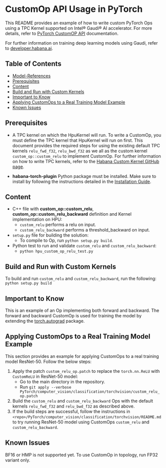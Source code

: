 # CustomOp API Usage in PyTorch

This README provides an example of how to write custom PyTorch Ops using a TPC Kernel supported on Intel® Gaudi® AI accelerator. For more details, refer to [PyTorch CustomOP API](https://docs.habana.ai/en/latest/PyTorch/PyTorch_CustomOp_API/page_index.html) documentation. 

For further information on training deep learning models using Gaudi, refer to [developer.habana.ai](https://developer.habana.ai/resources/).

## Table of Contents

* [Model-References](../../../../README.md)
* [Prerequisites](#prerequisites)
* [Content](#content)
* [Build and Run with Custom Kernels](#build-and-run-with-custom-kernels)
* [Important to Know](#important-to-know)
* [Applying CustomOps to a Real Training Model Example](#applying-customops-to-a-real-training-model-example)
* [Known Issues](#known-issues)


## Prerequisites

- A TPC kernel on which the HpuKernel will run. To write a CustomOp, you must define the TPC kernel that HpuKernel will run on first. This document provides the required steps for using the existing default TPC kernels `relu_fwd_f32`, `relu_bwd_f32` as we all as the custom kernel `custom_op::custom_relu` to implement CustomOp. For further information on how to write TPC kernels, refer to the [Habana Custom Kernel GitHub page](https://github.com/HabanaAI/Habana_Custom_Kernel).

- **habana-torch-plugin** Python package must be installed. Make sure to install by following the instructions detailed in the [Installation Guide](https://docs.habana.ai/en/latest/Installation_Guide/index.html).

## Content

- C++ file with **custom_op::custom_relu**, **custom_op::custom_relu_backward** definition and Kernel implementation on HPU:
    - `custom_relu` performs a relu on input.
    - `custom_relu_backward` performs a threshold_backward on input.
- `setup.py` file for building the solution:
    - To compile to Op, run ```python setup.py build```.
- Python test to run and validate `custom_relu` and `custom_relu_backward`:
    - ```python hpu_custom_op_relu_test.py```

## Build and Run with Custom Kernels 

To build and run `custom_relu` and `custom_relu_backward`, run the following: 
```python setup.py build```

## Important to Know

This is an example of an Op implementing both forward and backward.
The forward and backward CustomOp is used for training the model by extending the [torch.autograd](https://pytorch.org/docs/stable/notes/extending.html) package.


## Applying CustomOps to a Real Training Model Example

This section provides an example for applying CustomOps to a real training model ResNet-50. 
Follow the below steps:

1. Apply the patch `custom_relu_op.patch` to replace the `torch.nn.ReLU` with `CustomReLU` in ResNet-50 model:
   - Go to the main directory in the repository.
   - Run `git apply --verbose PyTorch/computer_vision/classification/torchvision/custom_relu_op.patch`
2. Build the `custom_relu` and `custom_relu_backward` Ops with the default kernels `relu_fwd_f32` and `relu_bwd_f32` as described above. 
3. If the build steps are successful, follow the instructions in `<repo>/PyTorch/computer_vision/classification/torchvision/README.md` to try running ResNet-50 model using CustomOps `custom_relu` and `custom_relu_backward`.

## Known Issues

BF16 or HMP is not supported yet. To use CustomOp in topology, run FP32 variant only. 


